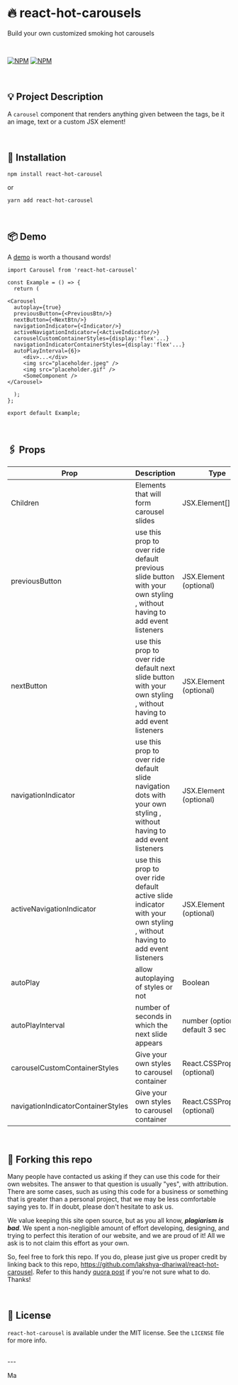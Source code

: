 # 🔥 react-hot-carousels

Build your own customized smoking hot carousels

<br />

[![NPM](https://img.shields.io/npm/v/react-hot-carousel.svg?style=for-the-badge)](https://npmjs.com/package/react-hot-carousel)
[![NPM](https://img.shields.io/github/license/lakshya-dhariwal/react-hot-carousel?style=for-the-badge)](https://npmjs.com/package/react-hot-carousel)

<br />

## 💡 Project Description

A `carousel` component that renders anything given between the tags, be it an image, text or a custom JSX element!

<br />

## 🔧 Installation

```shell
npm install react-hot-carousel
```

or

```shell
yarn add react-hot-carousel
```

<br />

## 📦 Demo

A [demo](https://react-hot-carousel.netlify.app/) is worth a thousand words!

```tsx
import Carousel from 'react-hot-carousel'

const Example = () => {
  return (

<Carousel
  autoplay={true}
  previousButton={<PreviousBtn/>}
  nextButton={<NextBtn/>}
  navigationIndicator={<Indicator/>}
  activeNavigationIndicator={<ActiveIndicator/>}
  carouselCustomContainerStyles={display:'flex'...}
  navigationIndicatorContainerStyles={display:'flex'...}
  autoPlayInterval={6}>
     <div>...</div>
     <img src="placeholder.jpeg" />
     <img src="placeholder.gif" />
     <SomeComponent />
</Carousel>

  );
};

export default Example;
```

<br />

## 🖇️ Props

| Prop                               | Description                                                                                                             | Type                            |
| ---------------------------------- | ----------------------------------------------------------------------------------------------------------------------- | ------------------------------- |
| Children                           | Elements that will form carousel slides                                                                                 | JSX.Element[]                   |
| previousButton                     | use this prop to over ride default previous slide button with your own styling , without having to add event listeners  | JSX.Element (optional)          |
| nextButton                         | use this prop to over ride default next slide button with your own styling , without having to add event listeners      | JSX.Element (optional)          |
| navigationIndicator                | use this prop to over ride default slide navigation dots with your own styling , without having to add event listeners  | JSX.Element (optional)          |
| activeNavigationIndicator          | use this prop to over ride default active slide indicator with your own styling , without having to add event listeners | JSX.Element (optional)          |
| autoPlay                           | allow autoplaying of styles or not                                                                                      | Boolean                         |
| autoPlayInterval                   | number of seconds in which the next slide appears                                                                       | number (optional) default 3 sec |
| carouselCustomContainerStyles      | Give your own styles to carousel container                                                                              | React.CSSProperties (optional)  |
| navigationIndicatorContainerStyles | Give your own styles to carousel container                                                                              | React.CSSProperties (optional)  |
<br />

## 🚨 Forking this repo

Many people have contacted us asking if they can use this code for their own websites. The answer to that question is usually "yes", with attribution. There are some cases, such as using this code for a business or something that is greater than a personal project, that we may be less comfortable saying yes to. If in doubt, please don't hesitate to ask us.

We value keeping this site open source, but as you all know, _**plagiarism is bad**_. We spent a non-negligible amount of effort developing, designing, and trying to perfect this iteration of our website, and we are proud of it! All we ask is to not claim this effort as your own.

So, feel free to fork this repo. If you do, please just give us proper credit by linking back to this repo, https://github.com/lakshya-dhariwal/react-hot-carousel. Refer to this handy [quora post](https://www.quora.com/Is-it-bad-to-copy-other-peoples-code) if you're not sure what to do. Thanks!

<br />

## 📜 License

`react-hot-carousel` is available under the MIT license. See the `LICENSE` file for more info.

<br />
---

Ma
